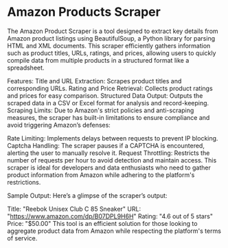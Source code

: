 # Amazon Products Scraper

The Amazon Product Scraper is a tool designed to extract key details from Amazon product listings using BeautifulSoup, a Python library for parsing HTML and XML documents. This scraper efficiently gathers information such as product titles, URLs, ratings, and prices, allowing users to quickly compile data from multiple products in a structured format like a spreadsheet.

Features:
Title and URL Extraction: Scrapes product titles and corresponding URLs.
Rating and Price Retrieval: Collects product ratings and prices for easy comparison.
Structured Data Output: Outputs the scraped data in a CSV or Excel format for analysis and record-keeping.
Scraping Limits:
Due to Amazon's strict policies and anti-scraping measures, the scraper has built-in limitations to ensure compliance and avoid triggering Amazon’s defenses:

Rate Limiting: Implements delays between requests to prevent IP blocking.
Captcha Handling: The scraper pauses if a CAPTCHA is encountered, alerting the user to manually resolve it.
Request Throttling: Restricts the number of requests per hour to avoid detection and maintain access.
This scraper is ideal for developers and data enthusiasts who need to gather product information from Amazon while adhering to the platform's restrictions.

Sample Output:
Here’s a glimpse of the scraper’s output:

Title: "Reebok Unisex Club C 85 Sneaker"
URL: "https://www.amazon.com/dp/B07DPL9H6H"
Rating: "4.6 out of 5 stars"
Price: "$50.00"
This tool is an efficient solution for those looking to aggregate product data from Amazon while respecting the platform's terms of service.

